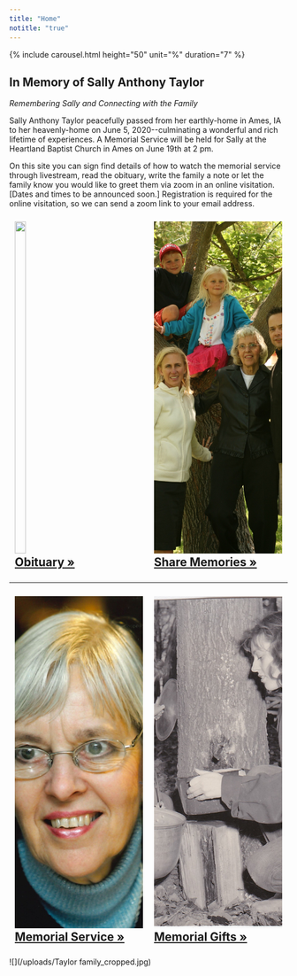 ```yaml
---
title: "Home"
notitle: "true"
---
```


{% include carousel.html height="50" unit="%" duration="7" %}

## In Memory of Sally Anthony Taylor

*Remembering Sally and Connecting with the Family*

Sally Anthony Taylor peacefully passed from her earthly-home in Ames, IA to her heavenly-home on June 5, 2020--culminating a wonderful and rich lifetime of experiences.  A Memorial Service will be held for Sally at the Heartland Baptist Church in Ames on June 19th at 2 pm.

On this site you can sign find details of how to watch the memorial service through livestream, read the obituary, write the family a note or let the family know you would like to greet them via zoom in an online visitation.  [Dates and times to be announced soon.] Registration is required for the online visitation, so we can send a zoom link to your email address.

<div style="display: flex;">
<div style="flex-basis: 100%; padding: 10px">
<a href="/obituary">
<img src="/uploads/(1a) 5.jpg" style="height: 600px; width: fit-content; object-fit: cover;">
<h2 style="margin: 0;" id="obituary">Obituary »</h2>
</a>
</div>
<hr>
<div style="flex-basis: 100%; padding: 10px">
<a href="/share-memories">
<img src="/uploads/IMG_8048_cropped.JPG" style="height: 600px; width: fit-content; object-fit: cover;">
<h2 style="margin: 0;" id="share-memories">Share Memories »</h2>
</a>
</div>
</div>
<hr>
<div style="display: flex;">
<div style="flex-basis: 100%; padding: 10px">
<a href="/memorial-serivce">
<img src="/uploads/Taylor_Sally_6_5_2020.jpg" style="height: 600px; width: fit-content; object-fit: cover;">
<h2 style="margin: 0;" id="memorial-service">Memorial Service »</h2>
</a>
</div>
<hr>
<div style="flex-basis: 100%; padding: 10px">
<a href="/memorial-gifts">
<img src="/uploads/(1a) 8.jpg" style="height: 600px; width: fit-content; object-fit: cover;">
<h2 style="margin: 0;" id="memorial-gifts">Memorial Gifts »</h2>
</a>
</div>
</div>

![](/uploads/Taylor family_cropped.jpg)
